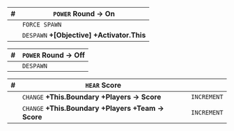 | #| `POWER` Round -> On|
| ---| ---|
|| `FORCE SPAWN`|
|| `DESPAWN` **+[Objective] +Activator.This**|

| #| `POWER` Round -> Off|
| ---| ---|
|| `DESPAWN`|

| #| `HEAR` **Score**||
| ---| ---| ---|
|| `CHANGE` **+This.Boundary +Players -> Score**| `INCREMENT`|
|| `CHANGE` **+This.Boundary +Players +Team -> Score**| `INCREMENT`|
